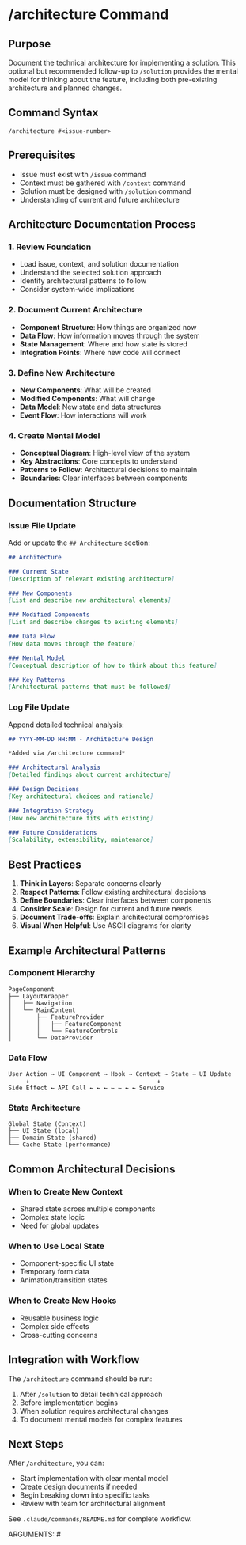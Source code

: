 # /architecture Command

## Purpose
Document the technical architecture for implementing a solution. This optional but recommended follow-up to `/solution` provides the mental model for thinking about the feature, including both pre-existing architecture and planned changes.

## Command Syntax
```
/architecture #<issue-number>
```

## Prerequisites
- Issue must exist with `/issue` command
- Context must be gathered with `/context` command  
- Solution must be designed with `/solution` command
- Understanding of current and future architecture

## Architecture Documentation Process

### 1. Review Foundation
- Load issue, context, and solution documentation
- Understand the selected solution approach
- Identify architectural patterns to follow
- Consider system-wide implications

### 2. Document Current Architecture
- **Component Structure**: How things are organized now
- **Data Flow**: How information moves through the system
- **State Management**: Where and how state is stored
- **Integration Points**: Where new code will connect

### 3. Define New Architecture
- **New Components**: What will be created
- **Modified Components**: What will change
- **Data Model**: New state and data structures
- **Event Flow**: How interactions will work

### 4. Create Mental Model
- **Conceptual Diagram**: High-level view of the system
- **Key Abstractions**: Core concepts to understand
- **Patterns to Follow**: Architectural decisions to maintain
- **Boundaries**: Clear interfaces between components

## Documentation Structure

### Issue File Update
Add or update the `## Architecture` section:

```markdown
## Architecture

### Current State
[Description of relevant existing architecture]

### New Components
[List and describe new architectural elements]

### Modified Components
[List and describe changes to existing elements]

### Data Flow
[How data moves through the feature]

### Mental Model
[Conceptual description of how to think about this feature]

### Key Patterns
[Architectural patterns that must be followed]
```

### Log File Update
Append detailed technical analysis:

```markdown
## YYYY-MM-DD HH:MM - Architecture Design

*Added via /architecture command*

### Architectural Analysis
[Detailed findings about current architecture]

### Design Decisions
[Key architectural choices and rationale]

### Integration Strategy
[How new architecture fits with existing]

### Future Considerations
[Scalability, extensibility, maintenance]
```

## Best Practices

1. **Think in Layers**: Separate concerns clearly
2. **Respect Patterns**: Follow existing architectural decisions
3. **Define Boundaries**: Clear interfaces between components
4. **Consider Scale**: Design for current and future needs
5. **Document Trade-offs**: Explain architectural compromises
6. **Visual When Helpful**: Use ASCII diagrams for clarity

## Example Architectural Patterns

### Component Hierarchy
```
PageComponent
├── LayoutWrapper
│   ├── Navigation
│   └── MainContent
│       ├── FeatureProvider
│       │   ├── FeatureComponent
│       │   └── FeatureControls
│       └── DataProvider
```

### Data Flow
```
User Action → UI Component → Hook → Context → State → UI Update
     ↓                                    ↓
Side Effect ← API Call ← ← ← ← ← ← ← Service
```

### State Architecture
```
Global State (Context)
├── UI State (local)
├── Domain State (shared)
└── Cache State (performance)
```

## Common Architectural Decisions

### When to Create New Context
- Shared state across multiple components
- Complex state logic
- Need for global updates

### When to Use Local State
- Component-specific UI state
- Temporary form data
- Animation/transition states

### When to Create New Hooks
- Reusable business logic
- Complex side effects
- Cross-cutting concerns

## Integration with Workflow

The `/architecture` command should be run:
1. After `/solution` to detail technical approach
2. Before implementation begins
3. When solution requires architectural changes
4. To document mental models for complex features

## Next Steps
After `/architecture`, you can:
- Start implementation with clear mental model
- Create design documents if needed
- Begin breaking down into specific tasks
- Review with team for architectural alignment

See `.claude/commands/README.md` for complete workflow.

ARGUMENTS: #<issue-number>